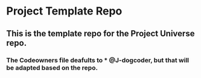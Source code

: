 # Project Template Repo
## This is the template repo for the Project Universe repo.

### The Codeowners file deafults to * @J-dogcoder, but that will be adapted based on the repo.